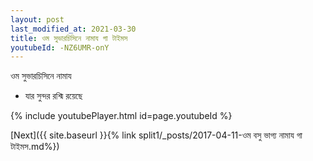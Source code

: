 ```yaml
---
layout: post
last_modified_at: 2021-03-30
title: ওম সুভারচিসিনে নামায গা টাইমস
youtubeId: -NZ6UMR-onY
---
```

 
 
 ওম সুভারচিসিনে নামায  
 
 -  যার সুন্দর রশ্মি রয়েছে 
 
  
 
  
 
 
 
 
 
 


{% include youtubePlayer.html id=page.youtubeId %}
 
[Next]({{ site.baseurl }}{% link  split1/_posts/2017-04-11-ওম বসু ভাগ্য নামায গা টাইমস.md%})
 
